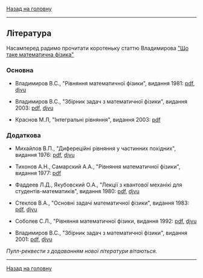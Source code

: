 <!--DEBUG-->

[Назад на головну](../README.md)

---

## Література

Насамперед радимо прочитати коротеньку статтю Владимирова ["Що таке математична фізика"](vladimirov-what-is-mph.pdf)

### Основна

- Владимиров В.С., "Рівняння математичної фізики", видання 1981: [pdf](vladimirov-lectures-1981.pdf), [djvu](vladimirov-lectures-1981.djvu)

- Владимиров В.С., "Збірник задач з математичної фізики", видання 2003: [pdf](vladimirov-problems-2003.pdf), [djvu](vladimirov-problems-2003.djvu)

- Краснов М.Л, "Інтегральні рівняння", видання 2003: [pdf](krasnov-2003.pdf)

### Додаткова

- Михайлов В.П., "Дифереційні рівняння у частинних похідних", видання 1976: [pdf](mikhailov-1976.pdf), [djvu](mikhailov-1976.djvu)

- Тихонов А.Н., Самарский А.А., "Рівняння математичної фізики",  видання 1977: [pdf](tikhonov-1977.pdf)

- Фаддеев Л.Д., Якубовский О.А., "Лекції з квантової механікі для студентів-математиків", видання 1980: [pdf](faddeev-1980.pdf), [djvu](faddeev-1980.djvu)

- Стеклов В.А., "Основні задачі математичної фізики", видання 1983: [pdf](steklov-1983.pdf), [djvu](steklov-1983.djvu)

- Соболев С.Л., "Рівняння математичної фізики, видання 1992: [pdf](sobolev-1992.pdf), [djvu](sobolev-1992.djvu)

- Владимиров В.С., "Збірник задач з математичної фізики", видання 2001: [pdf](vladimirov-problems-2001.pdf), [djvu](vladimirov-problems-2001.djvu)

<!-- зовсім додаткова
- Ховратович Д.В., "Рівняння математичної фізики. Конспект лекцій", 2005: [pdf](khovratovich-2005.pdf)

- Колесникова С.И., "Методи розв'язування основних задач математичної фізики", видання 2015: [pdf](kolesnikova-2015.pdf) 
-->

_Пулл-реквести з додаванням нової літератури вітаються._

---

[Назад на головну](../README.md)